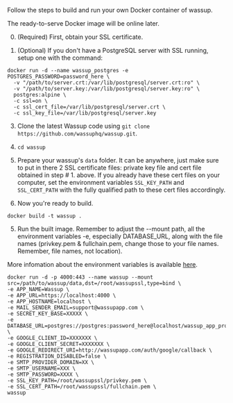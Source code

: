 Follow the steps to build and run your own Docker container of wassup.

The ready-to-serve Docker image will be online later.

0. (Required) First, obtain your SSL certificate.

0. (Optional) If you don't have a PostgreSQL server with SSL running, setup one with the command:

```
docker run -d --name wassup_postgres -e POSTGRES_PASSWORD=password_here \
  -v "/path/to/server.crt:/var/lib/postgresql/server.crt:ro" \
  -v "/path/to/server.key:/var/lib/postgresql/server.key:ro" \
  postgres:alpine \
  -c ssl=on \
  -c ssl_cert_file=/var/lib/postgresql/server.crt \
  -c ssl_key_file=/var/lib/postgresql/server.key
```

3. Clone the latest Wassup code using  `git clone https://github.com/wassuphq/wassup.git`.

2. `cd wassup`

3. Prepare your wassup's `data` folder. It can be anywhere, just make sure to put in there 2 SSL certificate files: private key file and cert file obtained in step # 1. above. If you already have these cert files on your computer, set the environment variables `SSL_KEY_PATH` and `SSL_CERT_PATH` with the fully qualified path to these cert files accordingly.

4. Now you're ready to build.

`docker build -t wassup .`

5. Run the built image. Remember to adjust the --mount path, all the environment variables -e, especially DATABASE_URL, along with the file names (privkey.pem & fullchain.pem, change those to your file names. Remember, file names, not location).

More infomation about the environment variables is available [here](https://github.com/wassuphq/wassup/blob/master/.env.example).

```
docker run -d -p 4000:443 --name wassup --mount src=/path/to/wassup/data,dst=/root/wassupssl,type=bind \
-e APP_NAME=Wassup \
-e APP_URL=https://localhost:4000 \
-e APP_HOSTNAME=localhost \
-e MAIL_SENDER_EMAIL=support@wassupapp.com \
-e SECRET_KEY_BASE=XXXXX \
-e DATABASE_URL=postgres://postgres:password_here@localhost/wassup_app_prod \
-e GOOGLE_CLIENT_ID=XXXXXXX \
-e GOOGLE_CLIENT_SECRET=XXXXXXX \
-e GOOGLE_REDIRECT_URI=http://wassupapp.com/auth/google/callback \
-e REGISTRATION_DISABLED=false \
-e SMTP_PROVIDER_DOMAIN=XX \
-e SMTP_USERNAME=XXX \
-e SMTP_PASSWORD=XXXX \
-e SSL_KEY_PATH=/root/wassupssl/privkey.pem \
-e SSL_CERT_PATH=/root/wassupssl/fullchain.pem \
wassup
```
